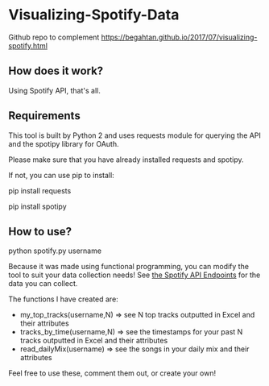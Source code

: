 # Visualizing-Spotify-Data
Github repo to complement https://begahtan.github.io/2017/07/visualizing-spotify.html
<br>

## How does it work?

Using Spotify API, that's all.

## Requirements

This tool is built by Python 2 and uses requests module for querying the API and the spotipy library for OAuth.

Please make sure that you have already installed requests and spotipy.

If not, you can use pip to install:

pip install requests

pip install spotipy

## How to use?

python spotify.py username

Because it was made using functional programming, you can modify the tool to suit your data collection needs! See [the Spotify API Endpoints](https://developer.spotify.com/web-api/endpoint-reference) for the data you can collect.

The functions I have created are:
- my_top_tracks(username,N) => see N top tracks outputted in Excel and their attributes
- tracks_by_time(username,N) => see the timestamps for your past N tracks outputted in Excel and their attributes
- read_dailyMix(username) => see the songs in your daily mix and their attributes

Feel free to use these, comment them out, or create your own!
